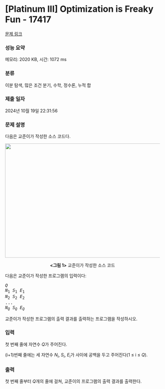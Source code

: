 # [Platinum III] Optimization is Freaky Fun - 17417 

[문제 링크](https://www.acmicpc.net/problem/17417) 

### 성능 요약

메모리: 2020 KB, 시간: 1072 ms

### 분류

이분 탐색, 많은 조건 분기, 수학, 정수론, 누적 합

### 제출 일자

2024년 10월 19일 22:31:56

### 문제 설명

<p>다음은 교준이가 작성한 소스 코드다.</p>

<p style="text-align: center;"><img alt="" src="" style="height: 371px; width: 600px;"></p>

<p style="text-align: center;"><strong><그림 1></strong> 교준이가 작성한 소스 코드</p>

<p> </p>

<p>다음은 교준이가 작성한 프로그램의 입력이다:</p>

<pre><em>Q</em>
<em>N</em><sub>1</sub><em> S</em><sub>1</sub><em> E</em><sub>1</sub>
<em>N</em><sub>2</sub><em> S</em><sub>2</sub><em> E</em><sub>2</sub>
...
<em>N<sub>Q</sub> S<sub>Q</sub> E<sub>Q</sub></em></pre>

<p>교준이가 작성한 프로그램의 출력 결과를 출력하는 프로그램을 작성하시오.</p>

### 입력 

 <p>첫 번째 줄에 자연수 <em>Q</em>가 주어진다.</p>

<p>(i+1)번째 줄에는 세 자연수 <em>N</em><sub>i</sub>, <em>S</em><sub>i</sub>, <em>E</em><sub>i</sub>가 사이에 공백을 두고 주어진다(1 ≤ i ≤ <em>Q</em>).</p>

### 출력 

 <p>첫 번째 줄부터 <em>Q</em>개의 줄에 걸쳐, 교준이의 프로그램의 출력 결과를 출력한다.</p>

